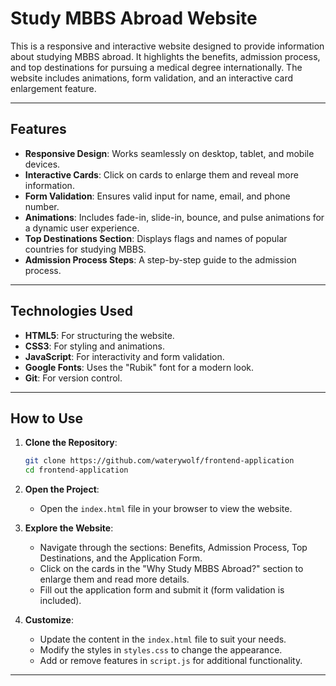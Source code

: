 # Study MBBS Abroad Website


This is a responsive and interactive website designed to provide information about studying MBBS abroad. It highlights the benefits, admission process, and top destinations for pursuing a medical degree internationally. The website includes animations, form validation, and an interactive card enlargement feature.

---

## Features

- **Responsive Design**: Works seamlessly on desktop, tablet, and mobile devices.
- **Interactive Cards**: Click on cards to enlarge them and reveal more information.
- **Form Validation**: Ensures valid input for name, email, and phone number.
- **Animations**: Includes fade-in, slide-in, bounce, and pulse animations for a dynamic user experience.
- **Top Destinations Section**: Displays flags and names of popular countries for studying MBBS.
- **Admission Process Steps**: A step-by-step guide to the admission process.

---

## Technologies Used

- **HTML5**: For structuring the website.
- **CSS3**: For styling and animations.
- **JavaScript**: For interactivity and form validation.
- **Google Fonts**: Uses the "Rubik" font for a modern look.
- **Git**: For version control.

---

## How to Use

1. **Clone the Repository**:
   ```bash
   git clone https://github.com/waterywolf/frontend-application
   cd frontend-application
   ```

2. **Open the Project**:
   - Open the `index.html` file in your browser to view the website.

3. **Explore the Website**:
   - Navigate through the sections: Benefits, Admission Process, Top Destinations, and the Application Form.
   - Click on the cards in the "Why Study MBBS Abroad?" section to enlarge them and read more details.
   - Fill out the application form and submit it (form validation is included).

4. **Customize**:
   - Update the content in the `index.html` file to suit your needs.
   - Modify the styles in `styles.css` to change the appearance.
   - Add or remove features in `script.js` for additional functionality.

---



